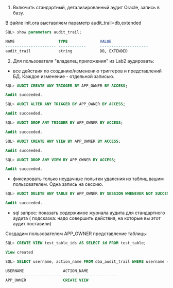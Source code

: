 1. Включить стандартный, детализированный аудит Oracle, запись в базу.

В файле init.ora выставляем параметр audit_trail=db,extended
```SQL
SQL> show parameters audit_trail;

NAME                   TYPE              VALUE
---------------------- ------------	     ---------------------
audit_trail            string            DB, EXTENDED
```
2. Для пользователя "владелец приложения" из Lab2 аудировать:

- все действия по созданию/изменению триггеров и представлений БД. Каждое изменение - отдельной записью.
```SQL
SQL> AUDIT CREATE ANY TRIGGER BY APP_OWNER BY ACCESS;

Audit succeeded.

SQL> AUDIT ALTER ANY TRIGGER BY APP_OWNER BY ACCESS; 

Audit succeeded.

SQL> AUDIT DROP ANY TRIGGER BY APP_OWNER BY ACCESS; 

Audit succeeded.

SQL> AUDIT CREATE ANY VIEW BY APP_OWNER BY ACCESS;

Audit succeeded.

SQL> AUDIT DROP ANY VIEW BY APP_OWNER BY ACCESS; 

Audit succeeded.
```
- фиксировать только неудачные попытки удаления из таблиц вашим пользователем. Одна запись на сессию.
```SQL
SQL> AUDIT DELETE ANY TABLE BY APP_OWNER BY SESSION WHENEVER NOT SUCCESSFUL;

Audit succeeded.
```
- sql запрос: показать содержимое журнала аудита для стандартного аудита ( подсказка: надо совершить действия, на которые вы этот аудит поставили)

Создадим пользователем APP_OWNER представление таблицы
```SQL
SQL> CREATE VIEW test_table_ids AS SELECT id FROM test_table;

View created
```

```SQL
SQL> SELECT username, action_name FROM dba_audit_trail WHERE username = 'APP_OWNER';

USERNAME                 ACTION_NAME
------------------------ -----------------------
APP_OWNER                CREATE VIEW
```


